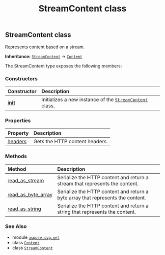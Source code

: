﻿---
title: StreamContent class
second_title: Aspose.SVG for Python via .NET API References
description: 
type: docs
weight: 170
url: /python-net/aspose.svg.net/streamcontent/
is_root: false
---

## StreamContent class

Represents content based on a stream.



**Inheritance:** [`StreamContent`](/svg/python-net/aspose.svg.net/streamcontent) → 
[`Content`](/svg/python-net/aspose.svg.net/content)



The StreamContent type exposes the following members:

### Constructors
| Constructor | Description |
| :- | :- |
| [__init__](/svg/python-net/aspose.svg.net/streamcontent/__init__/#io.RawIOBase) | Initializes a new instance of the [`StreamContent`](/svg/python-net/aspose.svg.net/streamcontent) class. |


### Properties
| Property | Description |
| :- | :- |
| [headers](/svg/python-net/aspose.svg.net/streamcontent/headers) | Gets the HTTP content headers. |


### Methods
| Method | Description |
| :- | :- |
| [read_as_stream](/svg/python-net/aspose.svg.net/streamcontent/read_as_stream/#) | Serialize the HTTP content and return a stream that represents the content. |
| [read_as_byte_array](/svg/python-net/aspose.svg.net/streamcontent/read_as_byte_array/#) | Serialize the HTTP content and return a byte array that represents the content. |
| [read_as_string](/svg/python-net/aspose.svg.net/streamcontent/read_as_string/#) | Serialize the HTTP content and return a string that represents the content. |



### See Also
* module [`aspose.svg.net`](..)
* class [`Content`](/svg/python-net/aspose.svg.net/content)
* class [`StreamContent`](/svg/python-net/aspose.svg.net/streamcontent)

